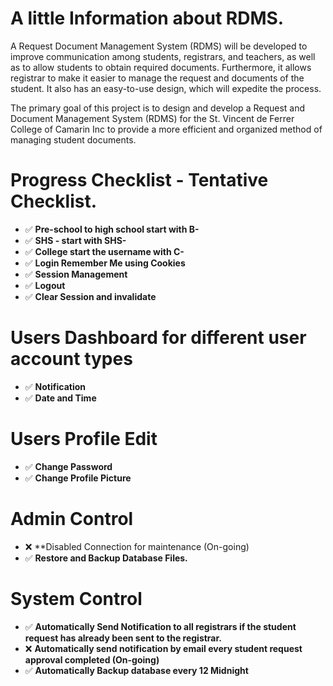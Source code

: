 # A little Information about RDMS.

A Request Document Management System (RDMS) will be developed to improve communication among students, registrars, and teachers, as well as to allow students to obtain required documents. Furthermore, it allows registrar to make it easier to manage the request and documents of the student. It also has an easy-to-use design, which will expedite the process.

The primary goal of this project is to design and develop a Request and Document Management System (RDMS) for the St. Vincent de Ferrer College of Camarin Inc to provide a more efficient and organized method of managing student documents.


# Progress Checklist - Tentative Checklist.

- :white_check_mark: **Pre-school to high school start with B-**
- :white_check_mark: **SHS - start with SHS-**
- :white_check_mark: **College start the username with C-**
- :white_check_mark: **Login Remember Me using Cookies**
- :white_check_mark: **Session Management**
- :white_check_mark: **Logout**
- :white_check_mark: **Clear Session and invalidate**
# Users Dashboard for different user account types
- :white_check_mark: **Notification** 
- :white_check_mark: **Date and Time** 
# Users Profile Edit
- :white_check_mark: **Change Password** 
- :white_check_mark: **Change Profile Picture** 
# Admin Control
- :x: **Disabled Connection for maintenance (On-going)
- :white_check_mark: **Restore and Backup Database Files.** 
# System Control
- :white_check_mark: **Automatically Send Notification to all registrars if the student request has already been sent to the registrar.**
- :x: **Automatically send notification by email every student request approval completed (On-going)** 
- :white_check_mark: **Automatically Backup database every 12 Midnight** 

